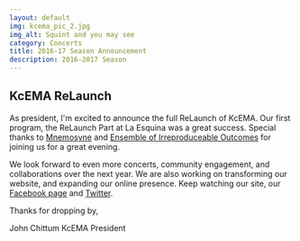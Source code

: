```yaml
---
layout: default
img: kcema_pic_2.jpg
img_alt: Squint and you may see
category: Concerts
title: 2016-17 Season Announcement
description: 2016-2017 Season
---
```


## KcEMA ReLaunch ##

As president, I'm excited to announce the full ReLaunch of KcEMA. Our first program, the ReLaunch Part at La Esquina was a great success. Special thanks to [Mnemosyne](http://www.mnemosynequartet.com/) and [Ensemble of Irreproduceable Outcomes](https://www.facebook.com/EIOmusic) for joining us for a great evening.

We look forward to even more concerts, community engagement, and collaborations over the next year. We are also working on transforming our website, and expanding our online presence. Keep watching our site, our [Facebook page](https://www.facebook.com/KCEMAlliance/) and [Twitter](https://twitter.com/KCEMAlliance). 

Thanks for dropping by, 

John Chittum
KcEMA President
